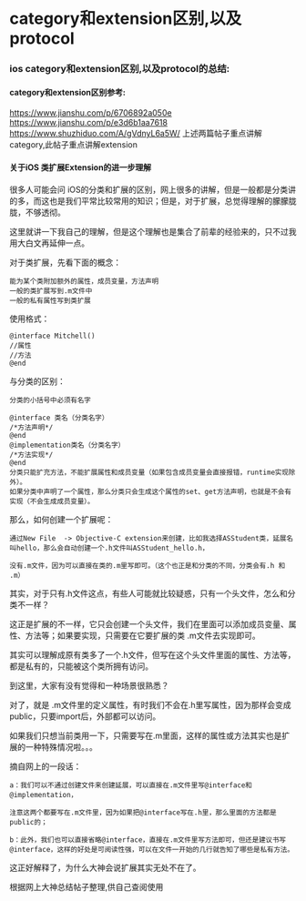 # category和extension区别,以及protocol
### ios category和extension区别,以及protocol的总结:

#### category和extension区别参考:
https://www.jianshu.com/p/6706892a050e
https://www.jianshu.com/p/e3d6b1aa7618
https://www.shuzhiduo.com/A/gVdnyL6a5W/     上述两篇帖子重点讲解category,此帖子重点讲解extension

#### 关于iOS 类扩展Extension的进一步理解
很多人可能会问  iOS的分类和扩展的区别，网上很多的讲解，但是一般都是分类讲的多，而这也是我们平常比较常用的知识；但是，对于扩展，总觉得理解的朦朦胧胧，不够透彻。

这里就讲一下我自己的理解，但是这个理解也是集合了前辈的经验来的，只不过我用大白文再延伸一点。

对于类扩展，先看下面的概念：
```
能为某个类附加额外的属性，成员变量，方法声明
一般的类扩展写到.m文件中
一般的私有属性写到类扩展
```
使用格式：
```
@interface Mitchell()
//属性
//方法
@end
```
与分类的区别：
```
分类的小括号中必须有名字
 
@interface 类名（分类名字）
/*方法声明*/
@end
@implementation类名（分类名字）
/*方法实现*/
@end
分类只能扩充方法，不能扩展属性和成员变量（如果包含成员变量会直接报错，runtime实现除外）。
如果分类中声明了一个属性，那么分类只会生成这个属性的set、get方法声明，也就是不会有实现（不会生成成员变量）。
```
那么，如何创建一个扩展呢：
```
通过New File  -> Objective-C extension来创建，比如我选择ASStudent类，延展名叫hello，那么会自动创建一个.h文件叫ASStudent_hello.h，
 
没有.m文件，因为可以直接在类的.m里写即可。（这个也正是和分类的不同，分类会有.h 和 .m）
```
其实，对于只有.h文件这点，有些人可能就比较疑惑，只有一个头文件，怎么和分类不一样？

这正是扩展的不一样，它只会创建一个头文件，我们在里面可以添加成员变量、属性、方法等；如果要实现，只需要在它要扩展的类  .m文件去实现即可。

其实可以理解成原有类多了一个.h文件，但写在这个头文件里面的属性、方法等，都是私有的，只能被这个类所拥有访问。

到这里，大家有没有觉得和一种场景很熟悉？

对了，就是  .m文件里的定义属性，有时我们不会在.h里写属性，因为那样会变成public，只要import后，外部都可以访问。

如果我们只想当前类用一下，只需要写在.m里面，这样的属性或方法其实也是扩展的一种特殊情况啦。。。

摘自网上的一段话：

```
a：我们可以不通过创建文件来创建延展，可以直接在.m文件里写@interface和@implementation，
 
注意这两个都要写在.m文件里，因为如果把@interface写在.h里，那么里面的方法都是public的；
```
```
b：此外，我们也可以直接省略@interface，直接在.m文件里写方法即可，但还是建议书写@interface，这样的好处是可阅读性强，可以在文件一开始的几行就告知了哪些是私有方法。
```
这正好解释了，为什么大神会说扩展其实无处不在了。



根据网上大神总结帖子整理,供自己查阅使用


